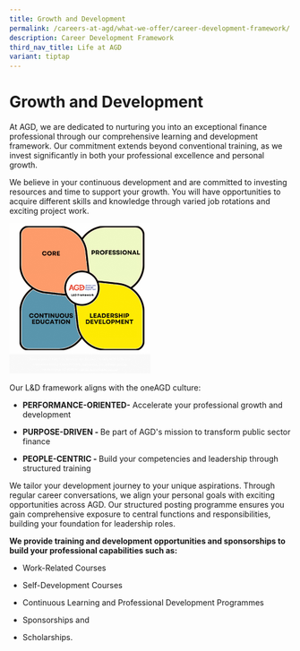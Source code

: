 ```yaml
---
title: Growth and Development
permalink: /careers-at-agd/what-we-offer/career-development-framework/
description: Career Development Framework
third_nav_title: Life at AGD
variant: tiptap
---
```

<h1>Growth and Development</h1>
<p></p>
<p>At AGD, we are dedicated to nurturing you into an exceptional finance
professional through our comprehensive learning and development framework.
Our commitment extends beyond conventional training, as we invest significantly
in both your professional excellence and personal growth.</p>
<p>We believe in your continuous development and are committed to investing
resources and time to support your growth. You will have opportunities
to acquire different skills and knowledge through varied job rotations
and exciting project work.</p>
<p></p>
<p></p>
<div class="isomer-image-wrapper">
<img style="width: 50%;" height="auto" width="100%" alt="" src="/images/Enhanced_L_D_Framework_for_all_AGD_Officers__Compiled_.png">
</div>
<p>Our L&amp;D framework aligns with the oneAGD culture:</p>
<ul data-tight="true" class="tight">
<li>
<p><strong>PERFORMANCE-ORIENTED-</strong> Accelerate your professional growth
and development</p>
</li>
</ul>
<p></p>
<ul data-tight="true" class="tight">
<li>
<p><strong>PURPOSE-DRIVEN - </strong>Be part of AGD's mission to transform
public sector finance</p>
</li>
</ul>
<p></p>
<ul data-tight="true" class="tight">
<li>
<p><strong>PEOPLE-CENTRIC - </strong>Build your competencies and leadership
through structured training</p>
</li>
</ul>
<p></p>
<p>We tailor your development journey to your unique aspirations. Through
regular career conversations, we align your personal goals with exciting
opportunities across AGD. Our structured posting programme ensures you
gain comprehensive exposure to central functions and responsibilities,
building your foundation for leadership roles.</p>
<p></p>
<p><strong>We provide training and development opportunities and sponsorships to build your professional capabilities such as:</strong>
</p>
<ul data-tight="true" class="tight">
<li>
<p>Work-Related Courses</p>
</li>
<li>
<p>Self-Development Courses</p>
</li>
<li>
<p>Continuous Learning and Professional Development Programmes</p>
</li>
<li>
<p>Sponsorships and</p>
</li>
<li>
<p>Scholarships.</p>
</li>
</ul>
<p></p>